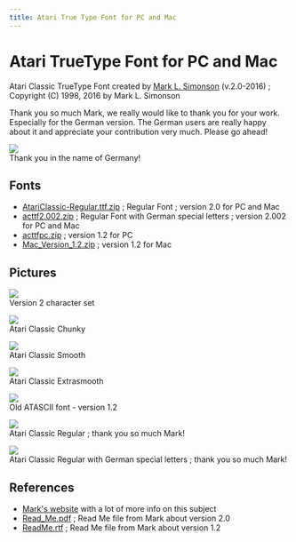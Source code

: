 ```yaml
---
title: Atari True Type Font for PC and Mac
---
```

# Atari TrueType Font for PC and Mac  
Atari Classic TrueType Font created by [Mark L. Simonson](http://www2.bitstream.net/~marksim/atarimac/) (v.2.0-2016) ; Copyright (C) 1998, 2016 by Mark L. Simonson  
  
Thank you so much Mark, we really would like to thank you for your work. Especially for the German version. The German users are really happy about it and appreciate your contribution very much. Please go ahead!  
  
![](attachments/ico_goteam.gif)  
Thank you in the name of Germany!  
  
## Fonts  
- [AtariClassic-Regular.ttf.zip](attachments/AtariClassic-Regular.ttf.zip) ; Regular Font ; version 2.0 for PC and Mac  
- [acttf2.002.zip](attachments/acttf2.002.zip) ; Regular Font with German special letters ; version 2.002 for PC and Mac  
- [acttfpc.zip](attachments/acttfpc.zip) ; version 1.2 for PC  
- [Mac_Version_1.2.zip](attachments/Mac_Version_1.2.zip) ; version 1.2 for Mac  
  
## Pictures  
![](attachments/version2set.gif)  
Version 2 character set  
  
![](attachments/chunky.gif)  
Atari Classic Chunky  
  
![](attachments/smooth.gif)  
Atari Classic Smooth  
  
![](attachments/xsmooth.gif)  
Atari Classic Extrasmooth  
  
![](attachments/atascii.gif)  
Old ATASCII font - version 1.2  
  
![](attachments/Regular.jpg)  
Atari Classic Regular ; thank you so much Mark!  
  
![](attachments/German.jpg)  
Atari Classic Regular with German special letters ; thank you so much Mark!  
  
## References  
- [Mark's website](http://members.bitstream.net/marksim/atarimac/fonts.html) with a lot of more info on this subject  
- [Read_Me.pdf](attachments/Read_Me.pdf) ; Read Me file from Mark about version 2.0  
- [ReadMe.rtf](attachments/ReadMe.rtf) ; Read Me file from Mark about version 1.2  
